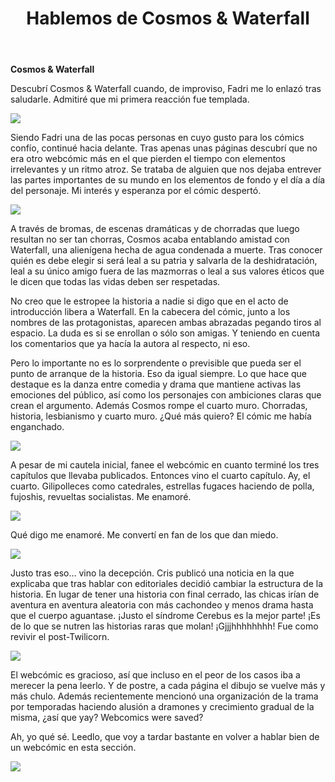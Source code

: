 ﻿---
layout: default
title: Hablemos de Cosmos & Waterfall
---

**Cosmos & Waterfall** [](http://cosmos-y-waterfall.subcultura.es/)

Descubrí Cosmos & Waterfall cuando, de improviso, Fadri me lo enlazó tras saludarle. Admitiré que mi primera reacción fue templada.

![](https://i.imgur.com/dXnl4GK.png)

Siendo Fadri una de las pocas personas en cuyo gusto para los cómics confío, continué hacia delante. Tras apenas unas páginas descubrí que no era otro webcómic más en el que pierden el tiempo con elementos irrelevantes y un ritmo atroz. Se trataba de alguien que nos dejaba entrever las partes importantes de su mundo en los elementos de fondo y el día a día del personaje. Mi interés y esperanza por el cómic despertó.

![](https://i.imgur.com/GpmG4Fj.png)

A través de bromas, de escenas dramáticas y de chorradas que luego resultan no ser tan chorras, Cosmos acaba entablando amistad con Waterfall, una alienígena hecha de agua condenada a muerte. Tras conocer quién es debe elegir si será leal a su patria y salvarla de la deshidratación, leal a su único amigo fuera de las mazmorras o leal a sus valores éticos que le dicen que todas las vidas deben ser respetadas.

No creo que le estropee la historia a nadie si digo que en el acto de introducción libera a Waterfall. En la cabecera del cómic, junto a los nombres de las protagonistas, aparecen ambas abrazadas pegando tiros al espacio. La duda es si se enrollan o sólo son amigas. Y teniendo en cuenta los comentarios que ya hacía la autora al respecto, ni eso.

Pero lo importante no es lo sorprendente o previsible que pueda ser el punto de arranque de la historia. Eso da igual siempre. Lo que hace que destaque es la danza entre comedia y drama que mantiene activas las emociones del público, así como los personajes con ambiciones claras que crean el argumento. Además Cosmos rompe el cuarto muro. Chorradas, historia, lesbianismo y cuarto muro. ¿Qué más quiero? El cómic me había enganchado.

![](https://i.imgur.com/cW1eY6j.png)

A pesar de mi cautela inicial, fanee el webcómic en cuanto terminé los tres capítulos que llevaba publicados. Entonces vino el cuarto capítulo. Ay, el cuarto. Gilipolleces como catedrales, estrellas fugaces haciendo de polla, fujoshis, revueltas socialistas. Me enamoré.

![](https://i.imgur.com/lzwDQNc.png)

Qué digo me enamoré. Me convertí en fan de los que dan miedo.

![](https://i.imgur.com/vt376N3.png)

Justo tras eso… vino la decepción. Cris publicó una noticia en la que explicaba que tras hablar con editoriales decidió cambiar la estructura de la historia. En lugar de tener una historia con final cerrado, las chicas irían de aventura en aventura aleatoria con más cachondeo y menos drama hasta que el cuerpo aguantase. ¡Justo el síndrome Cerebus es la mejor parte! ¡Es de lo que se nutren las historias raras que molan! ¡Gjjjhhhhhhhh! Fue como revivir el post-Twilicorn.

![](https://i.imgur.com/4PCMlxz.png)

El webcómic es gracioso, así que incluso en el peor de los casos iba a merecer la pena leerlo. Y de postre, a cada página el dibujo se vuelve más y más chulo. Además recientemente mencionó una organización de la trama por temporadas haciendo alusión a dramones y crecimiento gradual de la misma, ¿así que yay? Webcomics were saved?

Ah, yo qué sé. Leedlo, que voy a tardar bastante en volver a hablar bien de un webcómic en esta sección.

![](https://i.imgur.com/DjuP0mP.png)
